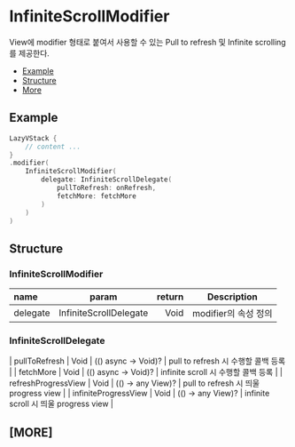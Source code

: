 # InfiniteScrollModifier

View에 modifier 형태로 붙여서 사용할 수 있는 Pull to refresh 및 Infinite scrolling를 제공한다.

- [Example](#example)
- [Structure](#structure)
- [More](#more)

## Example
``` Swift
LazyVStack {
    // content ...
}
.modifier(
    InfiniteScrollModifier(
        delegate: InfiniteScrollDelegate(
            pullToRefresh: onRefresh,
            fetchMore: fetchMore
        )
    )
)
```

## Structure
### InfiniteScrollModifier
| name | param | return | Description |
| :--- | :---: | ---: | --- |
| delegate | InfiniteScrollDelegate | Void | modifier의 속성 정의 |

### InfiniteScrollDelegate
| pullToRefresh | Void | (() async -> Void)? | pull to refresh 시 수행할 콜백 등록 |
| fetchMore | Void | (() async -> Void)? | infinite scroll 시 수행할 콜백 등록 |
| refreshProgressView | Void | (() -> any View)? | pull to refresh 시 띄울 progress view |
| infiniteProgressView | Void | (() -> any View)? | infinite scroll 시 띄울 progress view |

## [MORE]

